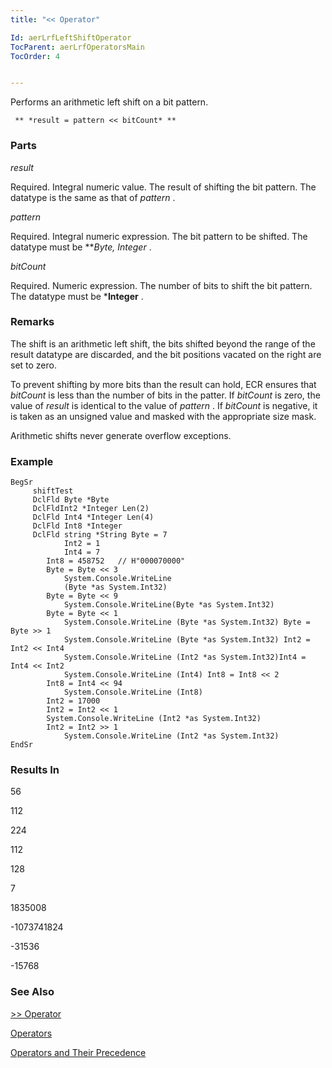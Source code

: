 ```yaml
---
title: "<< Operator"

Id: aerLrfLeftShiftOperator
TocParent: aerLrfOperatorsMain
TocOrder: 4


---
```


Performs an arithmetic left shift on a bit pattern.

```
 ** *result = pattern << bitCount* ** 
```

### Parts

*result* 

Required. Integral numeric value. The result of shifting the bit pattern. The
                datatype is the same as that of *pattern* .


*pattern* 

Required.  Integral numeric expression.  The bit pattern to be 	shifted.  The datatype must be ***Byte, *Integer** .


*bitCount* 

Required. Numeric expression. The number of bits to shift the bit pattern. The datatype must be ***Integer** .


### Remarks
The shift is an arithmetic left shift, the bits shifted beyond the range of the result datatype are discarded, and the bit positions vacated on the right are set to zero. 

To prevent shifting by more bits than the result can hold, ECR ensures that *bitCount* is less than the number of bits in the patter. If *bitCount* is zero, the value of *result* is identical to the value of *pattern* . If *bitCount* is negative, it is taken as an unsigned value and masked with the appropriate size mask. 

Arithmetic shifts never generate overflow exceptions.

### Example

```
BegSr
     shiftTest
     DclFld Byte *Byte        
     DclFldInt2 *Integer Len(2)
     DclFld Int4 *Integer Len(4)
     DclFld Int8 *Integer  
     DclFld string *String Byte = 7 
    		Int2 = 1 
    		Int4 = 7 
  		Int8 = 458752   // H"000070000" 
  		Byte = Byte << 3 
  			System.Console.WriteLine
  			(Byte *as System.Int32) 
  		Byte = Byte << 9             
 			System.Console.WriteLine(Byte *as System.Int32)
 		Byte = Byte << 1 
  			System.Console.WriteLine (Byte *as System.Int32) Byte = Byte >> 1 
			System.Console.WriteLine (Byte *as System.Int32) Int2 = Int2 << Int4               
 			System.Console.WriteLine (Int2 *as System.Int32)Int4 = Int4 << Int2 
			System.Console.WriteLine (Int4) Int8 = Int8 << 2
		Int8 = Int4 << 94 
			System.Console.WriteLine (Int8) 
		Int2 = 17000 
		Int2 = Int2 << 1 
		System.Console.WriteLine (Int2 *as System.Int32) 
		Int2 = Int2 >> 1
			System.Console.WriteLine (Int2 *as System.Int32)
EndSr 
```

### Results In
56 

112 

224 

112 

128 

7 

1835008 

-1073741824 

-31536 

-15768 

### See Also
[>> Operator](ecrLrfRightShiftOperator.html)

[Operators](ecrLrfOperatorsMain.html)

[Operators and Their Precedence](Expression_Operators_and_their_Precedence.html) 
